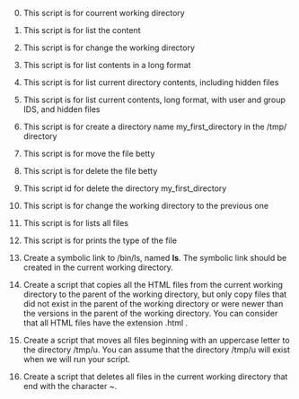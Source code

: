 0. This script is for courrent working directory
1. This script is for list the content
2. This script is for change the working directory
3. This script is for list contents in a long format
4. This script is for list current directory contents, including hidden files
5. This script is for list current contents, long format, with user and group IDS, and hidden files
6. This script is for create a directory name my_first_directory in the /tmp/ directory
7. This script is for move the file betty
8. This script is for delete the file betty
9. This script id for delete the directory my_first_directory
10. This script is for change the working directory to the previous one
11. This script is for lists all files
12. This script is for prints the type of the file
13. Create a symbolic link to /bin/ls, named __ls__. The symbolic link should be created in the current working directory.

14. Create a script that copies all the HTML files from the current working directory to the parent of the working directory, but only copy files that did not exist in the parent of the working directory or were newer than the versions in the parent of the working directory. You can consider that all HTML files have the extension .html .

15. Create a script that moves all files beginning with an uppercase letter to the directory /tmp/u.  You can assume that the directory /tmp/u will exist when we will run your script.

16. Create a script that deletes all files in the current working directory that end with the character ~.
